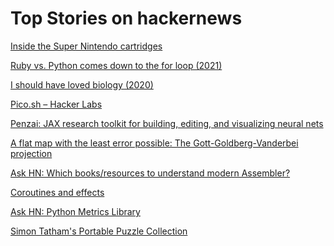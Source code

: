 # Top Stories on hackernews <br />
[Inside the Super Nintendo cartridges](https://fabiensanglard.net/snes_carts/index.html)

[Ruby vs. Python comes down to the for loop (2021)](https://softwaredoug.com/blog/2021/11/12/ruby-vs-python-for-loop.html)

[I should have loved biology (2020)](https://jsomers.net/i-should-have-loved-biology/)

[Pico.sh – Hacker Labs](https://github.com/picosh/pico)

[Penzai: JAX research toolkit for building, editing, and visualizing neural nets](https://github.com/google-deepmind/penzai)

[A flat map with the least error possible: The Gott-Goldberg-Vanderbei projection](https://vanderbei.princeton.edu/planets_webgl/GottPlanets.html)

[Ask HN: Which books/resources to understand modern Assembler?]()

[Coroutines and effects](https://without.boats/blog/coroutines-and-effects/)

[Ask HN: Python Metrics Library]()

[Simon Tatham's Portable Puzzle Collection](https://www.chiark.greenend.org.uk/~sgtatham/puzzles/)
